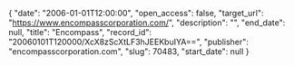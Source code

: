 {
  "date": "2006-01-01T12:00:00", 
  "open_access": false, 
  "target_url": "https://www.encompasscorporation.com/", 
  "description": "", 
  "end_date": null, 
  "title": "Encompass", 
  "record_id": "20060101T120000/XcX8zScXtLF3hJEEKbuIYA==", 
  "publisher": "encompasscorporation.com", 
  "slug": 70483, 
  "start_date": null
}

